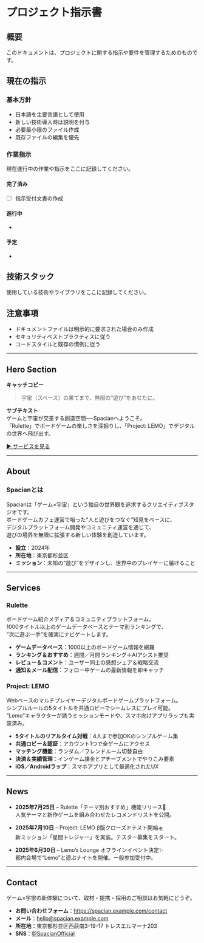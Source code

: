 # プロジェクト指示書

## 概要
このドキュメントは、プロジェクトに関する指示や要件を管理するためのものです。

## 現在の指示

### 基本方針
- 日本語を主要言語として使用
- 新しい技術導入時は説明を付与
- 必要最小限のファイル作成
- 既存ファイルの編集を優先

### 作業指示
現在進行中の作業や指示をここに記録してください。

#### 完了済み
- [ ] 指示受付文書の作成

#### 進行中
- 

#### 予定
- 

## 技術スタック
使用している技術やライブラリをここに記録してください。

## 注意事項
- ドキュメントファイルは明示的に要求された場合のみ作成
- セキュリティベストプラクティスに従う
- コードスタイルと既存の慣例に従う

---
## Hero Section

**キャッチコピー**  
> 宇宙（スペース）の果てまで、無限の“遊び”をあなたに。

**サブテキスト**  
ゲームと宇宙が交差する創造空間──Spacianへようこそ。  
「Rulette」でボードゲームの楽しさを深掘りし、「Project: LEMO」でデジタルの世界へ飛び出す。  

[▶ サービスを見る](#services)

---

## About

### Spacianとは  
Spacianは「ゲーム×宇宙」という独自の世界観を追求するクリエイティブスタジオです。  
ボードゲームカフェ運営で培った“人と遊びをつなぐ”知見をベースに、  
デジタルプラットフォーム開発やコミュニティ運営を通じて、  
遊びの境界を無限に拡張する新しい体験を創造しています。

- **設立**：2024年  
- **所在地**：東京都杉並区  
- **ミッション**：未知の“遊び”をデザインし、世界中のプレイヤーに届けること

---

## Services

### Rulette  
ボードゲーム紹介メディア＆コミュニティプラットフォーム。  
1000タイトル以上のゲームデータベースとテーマ別ランキングで、  
“次に遊ぶ一手”を確実にナビゲートします。  

- **ゲームデータベース**：1000以上のボードゲーム情報を網羅  
- **ランキング＆おすすめ**：週間／月間ランキング＋AIアシスト推奨  
- **レビュー＆コメント**：ユーザー同士の感想シェア＆戦略交流  
- **通知＆メール配信**：フォロー中ゲームの最新情報を即キャッチ  

### Project: LEMO  
Webベースのマルチプレイヤーデジタルボードゲームプラットフォーム。  
シンプルルールの5タイトルを共通ロビーでシームレスにプレイ可能。  
“Lemo”キャラクターが誘うミッションモードや、スマホ向けアプリラップも実装済み。  

- **5タイトルのリアルタイム対戦**：4人まで参加OKのシンプルゲーム集  
- **共通ロビー＆認証**：アカウント1つで全ゲームにアクセス  
- **マッチング機能**：ランダム／フレンドルーム切替自由  
- **決済＆実績管理**：インゲーム課金とアチーブメントでやりこみ要素  
- **iOS／Androidラップ**：スマホアプリとして最適化されたUX

---

## News

- **2025年7月25日** – Rulette「テーマ別おすすめ」機能リリース🎉  
  人気テーマと新作ゲームを組み合わせたレコメンドリストを公開。  

- **2025年7月10日** – Project: LEMO β版クローズドテスト開始🛸  
  新ミッション「星間トレジャー」を実装。テスター募集をスタート。  

- **2025年6月30日** – Lemo’s Lounge オフラインイベント決定✨  
  都内会場で“Lemo”と遊ぶナイトを開催。一般参加受付中。

---

## Contact

ゲーム×宇宙の新体験について、取材・提携・採用のご相談はお気軽にどうぞ。

- **お問い合わせフォーム**：https://spacian.example.com/contact  
- **メール**：hello@spacian.example.com  
- **所在地**：東京都杉並区西荻南3-19-17 トレスエルマーナ203  
- **SNS**：[@SpacianOfficial](https://twitter.com/SpacianOfficial)  